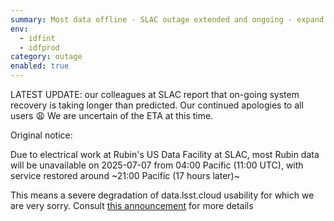 ```yaml
---
summary: Most data offline - SLAC outage extended and ongoing - expand for details
env:
  - idfint
  - idfprod
category: outage
enabled: true
---
```


LATEST UPDATE: our colleagues at SLAC report that on-going system recovery is taking longer than predicted. Our continued apologies to all users 😩 We are uncertain of the ETA at this time. 

Original notice:

Due to electrical work at Rubin's US Data Facility at SLAC, most Rubin data will be unavailable on 2025-07-07 from 04:00 Pacific (11:00 UTC), with service restored around ~21:00 Pacific (17 hours later)~ 

This means a severe degradation of data.lsst.cloud usability for which we are very sorry. 
Consult [this announcement](https://community.lsst.org/t/2025-07-04-rsp-data-lsst-cloud-severe-disruption-monday-july-7th-and-some-happier-news/10519) for more details 
